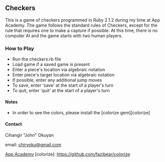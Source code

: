 Checkers
------------

This is a game of checkers programmed in Ruby 2.1.2 during my time at App Academy. The game follows the standard rules of Checkers, except for the rule that requires one to make a capture if possible. At this time, there is no computer AI and the game starts with two human players.

### How to Play
+ Run the checkers.rb file
+ Load game if a saved game is present
+ Enter a piece's location via algebraic notation
+ Enter piece's target location via algebraic notation
+ If possible, enter any additional jump moves
+ To save, enter 'save' at the start of a player's turn
+ To quit, enter 'quit' at the start of a player's turn

#### Notes
+ In order to see the colors, please install the [colorize gem][colorize]

#### Contact
Cihangir "John" Okuyan

email: chiryoku@gmail.com

[App Academy](http://www.appacademy.io/#p-home)
[colorize]: https://github.com/fazibear/colorize
